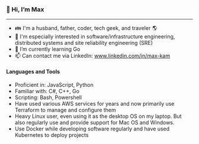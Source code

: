 ### 👋 Hi, I’m Max
---
- :family: I'm a husband, father, coder, tech geek, and traveler :earth_americas:
- 👀 I'm especially interested in software/infrastructure engineering, distributed systems and site reliability engineering (SRE)
- 🌱 I’m currently learning Go 
- 📫 Can contact me via LinkedIn: www.linkedin.com/in/max-kam

#### Languages and Tools
- Proficient in: JavaScript, Python
- Familiar with: C#, C++, Go
- Scripting: Bash, Powershell
- Have used various AWS services for years and now primarily use Terraform to manage and configure them 
- Heavy Linux user, even using it as the desktop OS on my laptop. But also regularly use and provide support for Mac OS and Windows.
- Use Docker while developing software regularly and have used Kubernetes to deploy projects  
<!---
MaxKam/MaxKam is a ✨ special ✨ repository because its `README.md` (this file) appears on your GitHub profile.
You can click the Preview link to take a look at your changes.
--->
